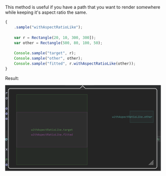 This method is useful if you have a path that you want to render somewhere while keeping it's aspect ratio the same.

```javascript
{
	.sample("withAspectRatioLike");
	
	var r = Rectangle(20, 10, 300, 300]);
	var other = Rectangle(500, 80, 100, 50);
	
	Console.sample("target", r);
	Console.sample("other", other);	
	Console.sample("fitted", r.withAspectRatioLike(other));
}
```

Result:

![](/images/custom/rectangle-sample.png)
